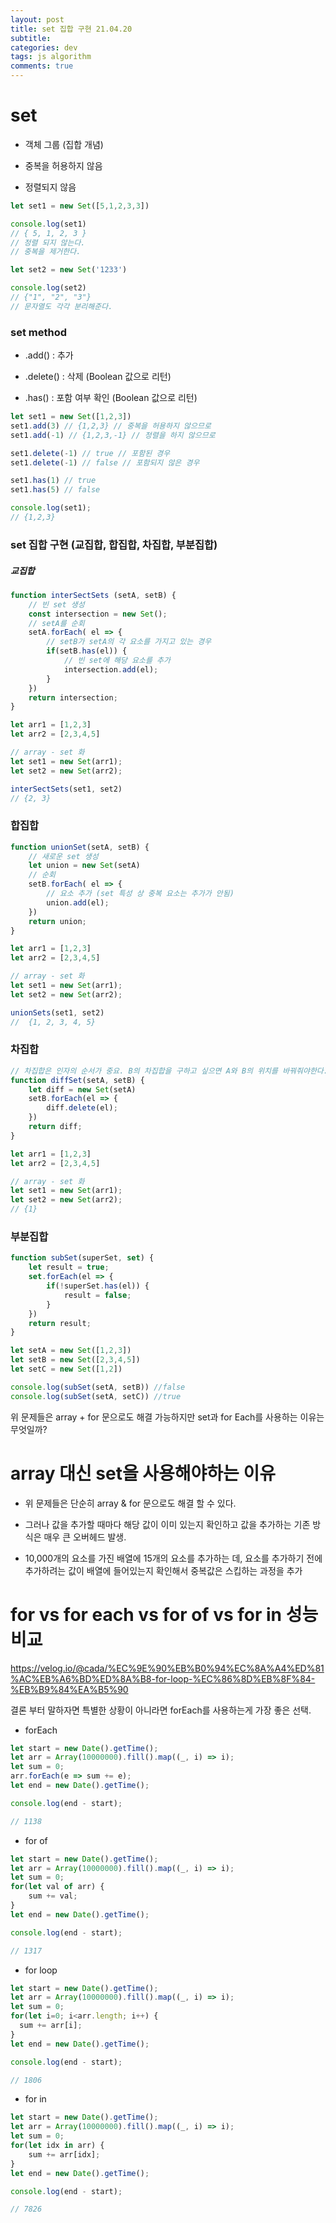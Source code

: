 ```yaml
---  
layout: post  
title: set 집합 구현 21.04.20
subtitle: 
categories: dev
tags: js algorithm
comments: true  
--- 
```


# set 

- 객체 그룹 (집합 개념)

- 중복을 허용하지 않음

- 정렬되지 않음

```js
let set1 = new Set([5,1,2,3,3])

console.log(set1)
// { 5, 1, 2, 3 }
// 정렬 되지 않는다.
// 중복을 제거한다.

let set2 = new Set('1233')

console.log(set2)
// {"1", "2", "3"}
// 문자열도 각각 분리해준다.
```

### set method

- .add() : 추가 

- .delete() : 삭제 (Boolean 값으로 리턴)

- .has() : 포함 여부 확인 (Boolean 값으로 리턴)

```js
let set1 = new Set([1,2,3])
set1.add(3) // {1,2,3} // 중복을 허용하지 않으므로
set1.add(-1) // {1,2,3,-1} // 정렬을 하지 않으므로

set1.delete(-1) // true // 포함된 경우
set1.delete(-1) // false // 포함되지 않은 경우

set1.has(1) // true
set1.has(5) // false

console.log(set1);
// {1,2,3}
```

### set 집합 구현 (교집합, 합집합, 차집합, 부분집합)

##### 교집합 

```js
function interSectSets (setA, setB) {
    // 빈 set 생성
    const intersection = new Set();
    // setA를 순회
    setA.forEach( el => { 
        // setB가 setA의 각 요소를 가지고 있는 경우
        if(setB.has(el)) {
            // 빈 set에 해당 요소를 추가
            intersection.add(el);
        }
    })
    return intersection;
}

let arr1 = [1,2,3]
let arr2 = [2,3,4,5]

// array - set 화
let set1 = new Set(arr1);
let set2 = new Set(arr2);

interSectSets(set1, set2)
// {2, 3}
```

### 합집합
 
```js
function unionSet(setA, setB) {
    // 새로운 set 생성
    let union = new Set(setA)
    // 순회
    setB.forEach( el => {
        // 요소 추가 (set 특성 상 중복 요소는 추가가 안됨)
        union.add(el);
    })
    return union;
}

let arr1 = [1,2,3]
let arr2 = [2,3,4,5]

// array - set 화
let set1 = new Set(arr1);
let set2 = new Set(arr2);

unionSets(set1, set2)
//  {1, 2, 3, 4, 5}
```

### 차집합

```js
// 차집합은 인자의 순서가 중요. B의 차집합을 구하고 싶으면 A와 B의 위치를 바꿔줘야한다.
function diffSet(setA, setB) {
    let diff = new Set(setA)
    setB.forEach(el => {
        diff.delete(el);
    })
    return diff;
}

let arr1 = [1,2,3]
let arr2 = [2,3,4,5]

// array - set 화
let set1 = new Set(arr1);
let set2 = new Set(arr2);
// {1}
```

### 부분집합

```js
function subSet(superSet, set) {
    let result = true;
    set.forEach(el => {
        if(!superSet.has(el)) {
            result = false;
        }
    })
    return result;
}

let setA = new Set([1,2,3])
let setB = new Set([2,3,4,5])
let setC = new Set([1,2])

console.log(subSet(setA, setB)) //false
console.log(subSet(setA, setC)) //true
```

위 문제들은 array + for 문으로도 해결 가능하지만 set과 for Each를 사용하는 이유는 무엇일까?

# array 대신 set을 사용해야하는 이유 

- 위 문제들은 단순히 array & for 문으로도 해결 할 수 있다.

- 그러나 값을 추가할 때마다 해당 값이 이미 있는지 확인하고 값을 추가하는 기존 방식은 매우 큰 오버헤드 발생.

-  10,000개의 요소를 가진 배열에 15개의 요소를 추가하는 데, 요소를 추가하기 전에 추가하려는 값이 배열에 들어있는지 확인해서 중복값은 스킵하는 과정을 추가


# for vs for each vs for of vs for in 성능 비교
https://velog.io/@cada/%EC%9E%90%EB%B0%94%EC%8A%A4%ED%81%AC%EB%A6%BD%ED%8A%B8-for-loop-%EC%86%8D%EB%8F%84-%EB%B9%84%EA%B5%90

결론 부터 말하자면 특별한 상황이 아니라면 forEach를 사용하는게 가장 좋은 선택.

- forEach

```js
let start = new Date().getTime();
let arr = Array(10000000).fill().map((_, i) => i);
let sum = 0;
arr.forEach(e => sum += e);
let end = new Date().getTime();

console.log(end - start);

// 1138
```

- for of

```js
let start = new Date().getTime();
let arr = Array(10000000).fill().map((_, i) => i);
let sum = 0;
for(let val of arr) {
    sum += val;
}
let end = new Date().getTime();

console.log(end - start);

// 1317
```

- for loop

```js
let start = new Date().getTime();
let arr = Array(10000000).fill().map((_, i) => i);
let sum = 0;
for(let i=0; i<arr.length; i++) {
  sum += arr[i];
}
let end = new Date().getTime();

console.log(end - start);

// 1806
```

- for in

```js
let start = new Date().getTime();
let arr = Array(10000000).fill().map((_, i) => i);
let sum = 0;
for(let idx in arr) {
    sum += arr[idx];
}
let end = new Date().getTime();

console.log(end - start);

// 7826
```